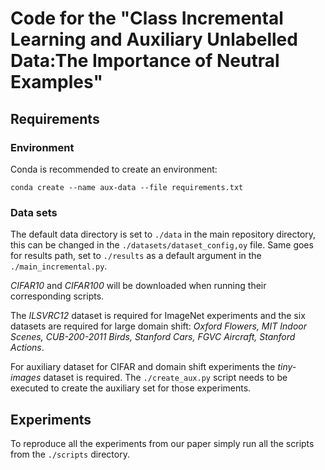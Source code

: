# Code for the "Class Incremental Learning and Auxiliary Unlabelled Data:The Importance of Neutral Examples"

## Requirements 

### Environment
Conda is recommended to create an environment:

`conda create --name aux-data --file requirements.txt`

### Data sets

The default data directory is set to `./data` in the main repository directory, this can be changed 
in the `./datasets/dataset_config,oy` file. Same goes for results path, set to `./results` as a default
argument in the `./main_incremental.py`.

_CIFAR10_ and _CIFAR100_ will be downloaded when running their corresponding scripts. 

The _ILSVRC12_ dataset is required for ImageNet experiments and the six datasets are required for large 
domain shift: _Oxford Flowers, MIT Indoor Scenes, CUB-200-2011 Birds, Stanford Cars, FGVC Aircraft, 
Stanford Actions_.

For auxiliary dataset for CIFAR and domain shift experiments the _tiny-images_ dataset is required. 
The `./create_aux.py` script needs to be executed to create the auxiliary set for those experiments. 

## Experiments 

To reproduce all the experiments from our paper simply run all the scripts from the `./scripts` directory.